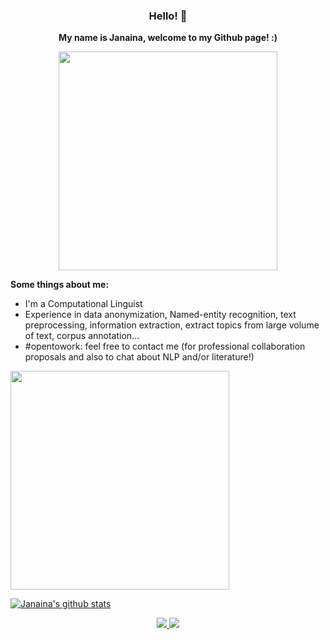 <h3 align='center'> Hello! 👋 </h3>

<p align='center'><b>My name is Janaina, welcome to my Github page! :)</b></p> 

<p align='center'>
  <a href="#"><img src="https://janapitanga.files.wordpress.com/2019/12/cropped-nlp2-1.png" width="350"></a>
</p>

**Some things about me:**
- I'm a Computational Linguist
- Experience in data anonymization, Named-entity recognition, text preprocessing, information extraction, extract topics from large volume of text, corpus annotation... 
- #opentowork: feel free to contact me (for professional collaboration proposals and also to chat about NLP and/or literature!)


<a href="#"><img src="https://github-readme-stats.vercel.app/api/top-langs/?username=JanaPitanga&layout=compact" width="350"></a>


[![Janaina's github stats](https://github-readme-stats.vercel.app/api?username=JanaPitanga)](https://github.com/JanaPitanga/github-readme-stats)

<p align='center'>
  <a href="https://www.linkedin.com/in/janasabino/">
    <img src="https://img.shields.io/badge/linkedin-%230077B5.svg?&style=for-the-badge&logo=linkedin&logoColor=white" />
  </a>
  <a href="mailto:janasabino@gmail.com">
    <img src="https://img.shields.io/badge/Email-%23D14836.svg?&style=for-the-badge&logo=gmail&logoColor=white" /> 
  </a>
</p>
